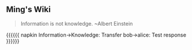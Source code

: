 ## Ming's Wiki

>Information is not knowledge. ~Albert Einstein

{{{{{{ napkin
    Information->Knowledge: Transfer
    bob->alice: Test response
}}}}}}